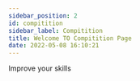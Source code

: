 ```yaml
---
sidebar_position: 2
id: compitition
sidebar_label: Compitition
title: Welcome TO Compitition Page
date: 2022-05-08 16:10:21
---
```



Improve your skills
